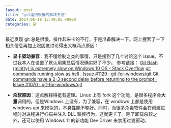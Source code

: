 ```yaml
---
layout: post
title: "git运行很慢的解决方法"
date: 2024-06-18 15:49:05 +0800
categories: 杂
---
```


最近发现 git 总是很慢，操作起来卡的不行，于是准备解决一下。网上搜索了一下相关信息再加上跟朋友讨论得出大概两点原因：

- **显卡驱动兼容**：我不懂绘制之类的事情，只是搜到了几个讨论这个 issue。不过我本人在设置了默认用集显后情况确实好了不少。
参考链接：
[Git Bash (mintty) is extremely slow on Windows 10 OS - Stack Overflow](https://stackoverflow.com/questions/42888024/git-bash-mintty-is-extremely-slow-on-windows-10-os)
[git commands running slow as hell · Issue #1129 · git-for-windows/git](https://github.com/git-for-windows/git/issues/1129)
[Git commands have a 2-3 second delay before returning to the prompt · Issue #1070 · git-for-windows/git](https://github.com/git-for-windows/git/issues/1070)

- **杀软原因**：这点解释得挺有道理。Linux 上有 fork 这个功能，是很多程序会**大量**调用的。但是Windows 上没有，为了兼容，在 windows 上都是使用 windows api 来模拟的，本身性能不够好。同时，而很多杀毒软件会在创建进程时对进程进行扫描并注入 DLL 监控行为，这就更卡了。除了卸载杀软之外，还可以使用 Windows 11 的新功能 Dev Driver 来禁用过滤驱动。